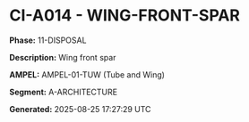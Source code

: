 # CI-A014 - WING-FRONT-SPAR

**Phase:** 11-DISPOSAL

**Description:** Wing front spar

**AMPEL:** AMPEL-01-TUW (Tube and Wing)

**Segment:** A-ARCHITECTURE

**Generated:** 2025-08-25 17:27:29 UTC
